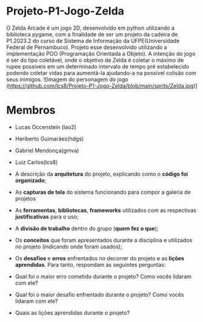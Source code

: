 # Projeto-P1-Jogo-Zelda

O Zelda Arcade é um jogo 2D, desenvolvido em python utilizando a biblioteca pygame, com a finalidade de ser um projeto da cadeira de P1.2023.2 do curso de Sistema de Informação da UFPE(Universidade Federal de Pernambuco). Projeto esse desenvolvido utilizando a implementação POO (Programação Orientada a Objeto). A intenção do jogo é ser do tipo coletável, onde o objetivo de Zelda é coletar o máximo de rupee possíveis em um determinado intervalo de tempo pré estabelecido podendo coletar vidas para aumentá-la ajudando-a na possível colisão com seus inimigos.
![Imagem do personagem do jogo (https://github.com/lcs8/Projeto-P1-Jogo-Zelda/blob/main/sprits/Zelda.jpg)]

# Membros
- Lucas Occenstein (lao2)
- Heriberto Guimarães(hdgs)
- Gabriel Mendonça(gmva)
- Luiz Carlos(lcs8)

- A descrição da **arquitetura** do projeto, explicando como o **código foi organizado**;
- As **capturas de tela** do sistema funcionando para compor a galeria de projetos
- As **ferramentas**, **bibliotecas**, **frameworks** utilizados com as respectivas **justificativas** para o uso;
- A **divisão de trabalho** dentro do grupo (**quem fez o que**);
- Os **conceitos** que foram apresentados durante a disciplina e utilizados no projeto (indicando onde foram usados);
- Os **desafios** e **erros** enfrentados no decorrer do projeto e as **lições aprendidas**. Para tanto, respondam as seguintes perguntas:
- Qual foi o maior erro cometido durante o projeto? Como vocês lidaram com ele?
- Qual foi o maior desafio enfrentado durante o projeto? Como vocês lidaram com ele?
- Quais as lições aprendidas durante o projeto?
